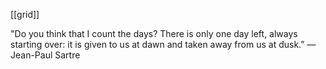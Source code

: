 ---
---

[[grid]]

"Do you think that I count the days? There is only one day left, always starting over: it is given to us at dawn and taken away from us at dusk.”
― Jean-Paul Sartre